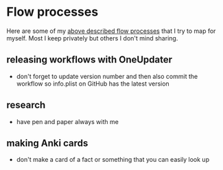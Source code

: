 # Flow processes
Here are some of my [above described flow processes](./Flow.md) that I try to map for myself. Most I keep privately but others I don't mind sharing.

## releasing workflows with OneUpdater
- don't forget to update version number and then also commit the workflow so info.plist on GitHub has the latest version

## research
- have pen and paper always with me

## making Anki cards
- don't make a card of a fact or something that you can easily look up